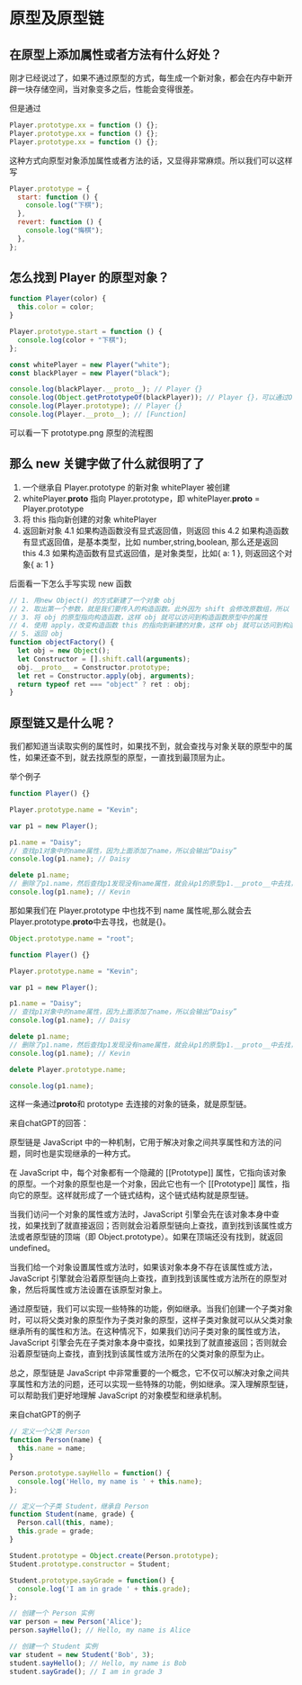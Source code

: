 # 原型及原型链

## 在原型上添加属性或者方法有什么好处？

刚才已经说过了，如果不通过原型的方式，每生成一个新对象，都会在内存中新开辟一块存储空间，当对象变多之后，性能会变得很差。

但是通过

```javascript
Player.prototype.xx = function () {};
Player.prototype.xx = function () {};
Player.prototype.xx = function () {};
```

这种方式向原型对象添加属性或者方法的话，又显得非常麻烦。所以我们可以这样写

```javascript
Player.prototype = {
  start: function () {
    console.log("下棋");
  },
  revert: function () {
    console.log("悔棋");
  },
};
```

## 怎么找到 Player 的原型对象？

```javascript
function Player(color) {
  this.color = color;
}

Player.prototype.start = function () {
  console.log(color + "下棋");
};

const whitePlayer = new Player("white");
const blackPlayer = new Player("black");

console.log(blackPlayer.__proto__); // Player {}
console.log(Object.getPrototypeOf(blackPlayer)); // Player {}，可以通过Object.getPrototypeOf来获取__proto__
console.log(Player.prototype); // Player {}
console.log(Player.__proto__); // [Function]
```

可以看一下 prototype.png 原型的流程图

## 那么 new 关键字做了什么就很明了了

1. 一个继承自 Player.prototype 的新对象 whitePlayer 被创建
2. whitePlayer.**proto** 指向 Player.prototype，即 whitePlayer.**proto** = Player.prototype
3. 将 this 指向新创建的对象 whitePlayer
4. 返回新对象
   4.1 如果构造函数没有显式返回值，则返回 this
   4.2 如果构造函数有显式返回值，是基本类型，比如 number,string,boolean, 那么还是返回 this
   4.3 如果构造函数有显式返回值，是对象类型，比如{ a: 1 }, 则返回这个对象{ a: 1 }

后面看一下怎么手写实现 new 函数

```javascript
// 1. 用new Object() 的方式新建了一个对象 obj
// 2. 取出第一个参数，就是我们要传入的构造函数。此外因为 shift 会修改原数组，所以 arguments 会被去除第一个参数
// 3. 将 obj 的原型指向构造函数，这样 obj 就可以访问到构造函数原型中的属性
// 4. 使用 apply，改变构造函数 this 的指向到新建的对象，这样 obj 就可以访问到构造函数中的属性
// 5. 返回 obj
function objectFactory() {
  let obj = new Object();
  let Constructor = [].shift.call(arguments);
  obj.__proto__ = Constructor.prototype;
  let ret = Constructor.apply(obj, arguments);
  return typeof ret === "object" ? ret : obj;
}
```

## 原型链又是什么呢？

我们都知道当读取实例的属性时，如果找不到，就会查找与对象关联的原型中的属性，如果还查不到，就去找原型的原型，一直找到最顶层为止。

举个例子

```javascript
function Player() {}

Player.prototype.name = "Kevin";

var p1 = new Player();

p1.name = "Daisy";
// 查找p1对象中的name属性，因为上面添加了name，所以会输出“Daisy”
console.log(p1.name); // Daisy

delete p1.name;
// 删除了p1.name，然后查找p1发现没有name属性，就会从p1的原型p1.__proto__中去找，也就是Player.prototype，然后找到了name，输出"Kevin"
console.log(p1.name); // Kevin
```

那如果我们在 Player.prototype 中也找不到 name 属性呢,那么就会去 Player.prototype.**proto**中去寻找，也就是{}。

```javascript
Object.prototype.name = "root";

function Player() {}

Player.prototype.name = "Kevin";

var p1 = new Player();

p1.name = "Daisy";
// 查找p1对象中的name属性，因为上面添加了name，所以会输出“Daisy”
console.log(p1.name); // Daisy

delete p1.name;
// 删除了p1.name，然后查找p1发现没有name属性，就会从p1的原型p1.__proto__中去找，也就是Player.prototype，然后找到了name，输出"Kevin"
console.log(p1.name); // Kevin

delete Player.prototype.name;

console.log(p1.name);
```

这样一条通过**proto**和 prototype 去连接的对象的链条，就是原型链。



来自chatGPT的回答：

原型链是 JavaScript 中的一种机制，它用于解决对象之间共享属性和方法的问题，同时也是实现继承的一种方式。

在 JavaScript 中，每个对象都有一个隐藏的 [[Prototype]] 属性，它指向该对象的原型。一个对象的原型也是一个对象，因此它也有一个 [[Prototype]] 属性，指向它的原型。这样就形成了一个链式结构，这个链式结构就是原型链。

当我们访问一个对象的属性或方法时，JavaScript 引擎会先在该对象本身中查找，如果找到了就直接返回；否则就会沿着原型链向上查找，直到找到该属性或方法或者原型链的顶端（即 Object.prototype）。如果在顶端还没有找到，就返回 undefined。

当我们给一个对象设置属性或方法时，如果该对象本身不存在该属性或方法，JavaScript 引擎就会沿着原型链向上查找，直到找到该属性或方法所在的原型对象，然后将属性或方法设置在该原型对象上。

通过原型链，我们可以实现一些特殊的功能，例如继承。当我们创建一个子类对象时，可以将父类对象的原型作为子类对象的原型，这样子类对象就可以从父类对象继承所有的属性和方法。在这种情况下，如果我们访问子类对象的属性或方法，JavaScript 引擎会先在子类对象本身中查找，如果找到了就直接返回；否则就会沿着原型链向上查找，直到找到该属性或方法所在的父类对象的原型为止。

总之，原型链是 JavaScript 中非常重要的一个概念，它不仅可以解决对象之间共享属性和方法的问题，还可以实现一些特殊的功能，例如继承。深入理解原型链，可以帮助我们更好地理解 JavaScript 的对象模型和继承机制。

来自chatGPT的例子

```js
// 定义一个父类 Person
function Person(name) {
  this.name = name;
}

Person.prototype.sayHello = function() {
  console.log('Hello, my name is ' + this.name);
};

// 定义一个子类 Student，继承自 Person
function Student(name, grade) {
  Person.call(this, name);
  this.grade = grade;
}

Student.prototype = Object.create(Person.prototype);
Student.prototype.constructor = Student;

Student.prototype.sayGrade = function() {
  console.log('I am in grade ' + this.grade);
};

// 创建一个 Person 实例
var person = new Person('Alice');
person.sayHello(); // Hello, my name is Alice

// 创建一个 Student 实例
var student = new Student('Bob', 3);
student.sayHello(); // Hello, my name is Bob
student.sayGrade(); // I am in grade 3
```